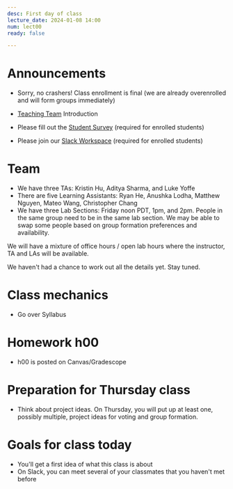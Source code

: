 ```yaml
---
desc: First day of class 
lecture_date: 2024-01-08 14:00
num: lect00
ready: false

---
```


# Announcements

* Sorry, no crashers! Class enrollment is final (we are already overenrolled and will form groups immediately)

* [Teaching Team](https://ucsb-cs148.github.io/w24/staff/) Introduction 
* Please fill out the [Student Survey](https://bit.ly/148w24-survey) (required for enrolled students) 
* Please join our [Slack Workspace](TBA) (required for enrolled students)

# Team

* We have three TAs: Kristin Hu, Aditya Sharma, and Luke Yoffe
* There are five Learning Assistants: Ryan He, Anushka Lodha, Matthew Nguyen, Mateo Wang, Christopher Chang
* We have three Lab Sections: Friday noon PDT, 1pm, and 2pm. People in the same group need to be in the same lab section. We may be able to swap some people based on group formation preferences and availability.  

We will have a mixture of office hours / open lab hours
where the instructor, TA and LAs will be available.

We haven't had a chance to work out all the details yet.  Stay tuned.

# Class mechanics

* Go over Syllabus 
  

# Homework h00

* h00 is posted on Canvas/Gradescope

# Preparation for Thursday class

* Think about project ideas. On Thursday, you will put up at least one, possibly multiple, project ideas for voting and group formation.

# Goals for class today

* You'll get a first idea of what this class is about
* On Slack, you can meet several of your classmates that you haven't met before






